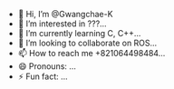 - 👋 Hi, I’m @Gwangchae-K
- 👀 I’m interested in ???...
- 🌱 I’m currently learning C, C++...
- 💞️ I’m looking to collaborate on ROS...
- 📫 How to reach me +821064498484...
- 😄 Pronouns: ...
- ⚡ Fun fact: ...

<!---
Gwangchae-K/Gwangchae-K is a ✨ special ✨ repository because its `README.md` (this file) appears on your GitHub profile.
You can click the Preview link to take a look at your changes.
--->
